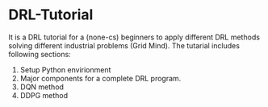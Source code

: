 # DRL-Tutorial
It is a DRL tutorial for a (none-cs) beginners to apply different DRL methods solving different industrial problems (Grid Mind). 
The tutarial includes following sections:
1. Setup Python envirionment
2. Major components for a complete DRL program.
3. DQN method
4. DDPG method
